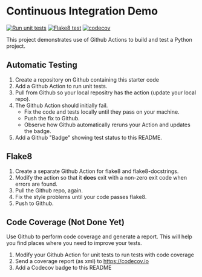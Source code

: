 Continuous Integration Demo
===========================

[![Run unit tests](https://github.com/Ichi1234/ci-demo/actions/workflows/python-app.yml/badge.svg)](https://github.com/Ichi1234/ci-demo/actions/workflows/python-app.yml)
[![Flake8 test](https://github.com/Ichi1234/ci-demo/actions/workflows/flake8.yml/badge.svg)](https://github.com/Ichi1234/ci-demo/actions/workflows/flake8.yml)
[![codecov](https://codecov.io/github/Ichi1234/ci-demo/graph/badge.svg?token=04W5CKCUB1)](https://codecov.io/github/Ichi1234/ci-demo)

This project demonstrates use of Github Actions to build and test a Python project.  

## Automatic Testing

1. Create a repository on Github containing this starter code
2. Add a Github Action to run unit tests.
3. Pull from Github so your local repositry has the action (update your local repo).
4. The Github Action should initially fail.
   - Fix the code and tests locally until they pass on your machine.
   - Push the fix to Github.
   - Observe how Github automatically reruns your Action and updates the badge.
5. Add a Github "Badge" showing test status to this README.


## Flake8

1. Create a separate Github Action for flake8 and flake8-docstrings.
2. Modify the action so that it **does** exit with a non-zero exit code when errors are found.
3. Pull the Github repo, again.
4. Fix the style problems until your code passes flake8.
5. Push to Github.

## Code Coverage (Not Done Yet)

Use Github to perform code coverage and generate a report.
This will help you find places where you need to improve your tests.

1. Modify your Github Action for unit tests to run tests with code coverage
2. Send a coverage report (as xml) to <https://codecov.io>
3. Add a Codecov badge to this README


